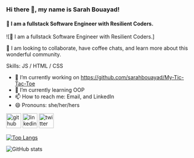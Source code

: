 ### Hi there 👋, my name is Sarah Bouayad! 
#### 👀 I am a fullstack Software Engineer with Resilient Coders.
![👀 I am a fullstack Software Engineer with Resilient Coders.]

💞️ I am looking to collaborate, have coffee chats, and learn more about this wonderful community. 


Skills: JS / HTML / CSS

- 🔭 I’m currently working on https://github.com/sarahbouayad/My-Tic-Tac-Toe 
- 🌱 I’m currently learning OOP 
- 📫 How to reach me: Email, and LinkedIn  
- 😄 Pronouns: she/her/hers 


[<img src='https://cdn.jsdelivr.net/npm/simple-icons@3.0.1/icons/github.svg' alt='github' height='40'>](https://github.com/sarahbouayad)  [<img src='https://cdn.jsdelivr.net/npm/simple-icons@3.0.1/icons/linkedin.svg' alt='linkedin' height='40'>](https://www.linkedin.com/in/https://www.linkedin.com/in/sarahbouayad//)  [<img src='https://cdn.jsdelivr.net/npm/simple-icons@3.0.1/icons/twitter.svg' alt='twitter' height='40'>](https://twitter.com/https://twitter.com/sarahbouayad)  

[![Top Langs](https://github-readme-stats.vercel.app/api/top-langs/?username=sarahbouayad)](https://github.com/anuraghazra/github-readme-stats)

![GitHub stats](https://github-readme-stats.vercel.app/api?username=sarahbouayad&show_icons=true)  

